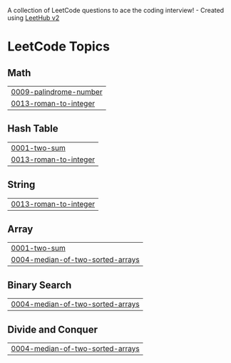 A collection of LeetCode questions to ace the coding interview! - Created using [LeetHub v2](https://github.com/arunbhardwaj/LeetHub-2.0)
<!---LeetCode Topics Start-->
# LeetCode Topics
## Math
|  |
| ------- |
| [0009-palindrome-number](https://github.com/Sanjeeta2003/leetcode/tree/master/0009-palindrome-number) |
| [0013-roman-to-integer](https://github.com/Sanjeeta2003/leetcode/tree/master/0013-roman-to-integer) |
## Hash Table
|  |
| ------- |
| [0001-two-sum](https://github.com/Sanjeeta2003/leetcode/tree/master/0001-two-sum) |
| [0013-roman-to-integer](https://github.com/Sanjeeta2003/leetcode/tree/master/0013-roman-to-integer) |
## String
|  |
| ------- |
| [0013-roman-to-integer](https://github.com/Sanjeeta2003/leetcode/tree/master/0013-roman-to-integer) |
## Array
|  |
| ------- |
| [0001-two-sum](https://github.com/Sanjeeta2003/leetcode/tree/master/0001-two-sum) |
| [0004-median-of-two-sorted-arrays](https://github.com/Sanjeeta2003/leetcode/tree/master/0004-median-of-two-sorted-arrays) |
## Binary Search
|  |
| ------- |
| [0004-median-of-two-sorted-arrays](https://github.com/Sanjeeta2003/leetcode/tree/master/0004-median-of-two-sorted-arrays) |
## Divide and Conquer
|  |
| ------- |
| [0004-median-of-two-sorted-arrays](https://github.com/Sanjeeta2003/leetcode/tree/master/0004-median-of-two-sorted-arrays) |
<!---LeetCode Topics End-->